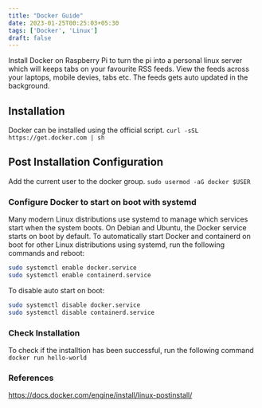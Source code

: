 ```yaml
---
title: "Docker Guide"
date: 2023-01-25T00:25:03+05:30
tags: ['Docker', 'Linux']
draft: false
---
```

Install Docker on Raspberry Pi to turn the pi into a personal linux server which will keeps tabs on your favourite RSS feeds. View the feeds across your laptops, mobile devies, tabs etc. The feeds gets auto updated in the background.

## Installation
Docker can be installed using the official script.
```curl -sSL https://get.docker.com | sh```

## Post Installation Configuration

Add the current user to the docker group.
```sudo usermod -aG docker $USER```

### Configure Docker to start on boot with systemd

Many modern Linux distributions use systemd to manage which services start when the system boots. On Debian and Ubuntu, the Docker service starts on boot by default. To automatically start Docker and containerd on boot for other Linux distributions using systemd, run the following commands and reboot:

```sh 
sudo systemctl enable docker.service
sudo systemctl enable containerd.service
```

To disable auto start on boot:
```sh
sudo systemctl disable docker.service
sudo systemctl disable containerd.service
```

### Check Installation
To check if the installtion has been successful, run the following command
```docker run hello-world```

### References
https://docs.docker.com/engine/install/linux-postinstall/